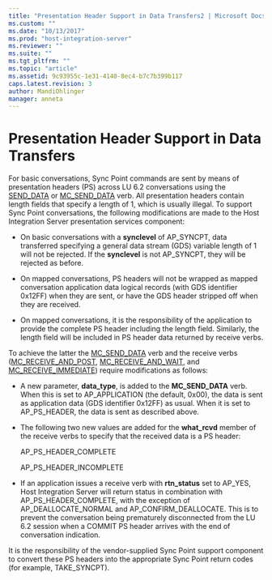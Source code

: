 ```yaml
---
title: "Presentation Header Support in Data Transfers2 | Microsoft Docs"
ms.custom: ""
ms.date: "10/13/2017"
ms.prod: "host-integration-server"
ms.reviewer: ""
ms.suite: ""
ms.tgt_pltfrm: ""
ms.topic: "article"
ms.assetid: 9c93955c-1e31-4140-8ec4-b7c7b399b117
caps.latest.revision: 3
author: MandiOhlinger
manager: anneta
---
```

# Presentation Header Support in Data Transfers
For basic conversations, Sync Point commands are sent by means of presentation headers (PS) across LU 6.2 conversations using the [SEND_DATA](../Topic/SEND_DATA2.md) or [MC_SEND_DATA](../Topic/MC_SEND_DATA2.md) verb. All presentation headers contain length fields that specify a length of 1, which is usually illegal. To support Sync Point conversations, the following modifications are made to the Host Integration Server presentation services component:  
  
-   On basic conversations with a **synclevel** of AP_SYNCPT, data transferred specifying a general data stream (GDS) variable length of 1 will not be rejected. If the **synclevel** is not AP_SYNCPT, they will be rejected as before.  
  
-   On mapped conversations, PS headers will not be wrapped as mapped conversation application data logical records (with GDS identifier 0x12FF) when they are sent, or have the GDS header stripped off when they are received.  
  
-   On mapped conversations, it is the responsibility of the application to provide the complete PS header including the length field. Similarly, the length field will be included in PS header data returned by receive verbs.  
  
 To achieve the latter the [MC_SEND_DATA](../Topic/MC_SEND_DATA2.md) verb and the receive verbs ([MC_RECEIVE_AND_POST](../Topic/MC_RECEIVE_AND_POST1.md), [MC_RECEIVE_AND_WAIT](../Topic/MC_RECEIVE_AND_WAIT1.md), and [MC_RECEIVE_IMMEDIATE](../Topic/MC_RECEIVE_IMMEDIATE1.md)) require modifications as follows:  
  
-   A new parameter, **data_type**, is added to the **MC_SEND_DATA** verb. When this is set to AP_APPLICATION (the default, 0x00), the data is sent as application data (GDS identifier 0x12FF) as usual. When it is set to AP_PS_HEADER, the data is sent as described above.  
  
-   The following two new values are added for the **what_rcvd** member of the receive verbs to specify that the received data is a PS header:  
  
     AP_PS_HEADER_COMPLETE  
  
     AP_PS_HEADER_INCOMPLETE  
  
-   If an application issues a receive verb with **rtn_status** set to AP_YES, Host Integration Server will return status in combination with AP_PS_HEADER_COMPLETE, with the exception of AP_DEALLOCATE_NORMAL and AP_CONFIRM_DEALLOCATE. This is to prevent the conversation being prematurely disconnected from the LU 6.2 session when a COMMIT PS header arrives with the end of conversation indication.  
  
 It is the responsibility of the vendor-supplied Sync Point support component to convert these PS headers into the appropriate Sync Point return codes (for example, TAKE_SYNCPT).